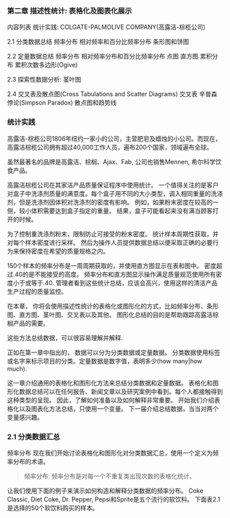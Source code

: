 ### 第二章 描述性统计: 表格化及图表化展示
  内容列表
  统计实践: COLGATE-PALMOLIVE COMPANY(高露洁-棕榄公司)
  
  2.1 分类数据总结
  频率分布
  相对频率和百分比频率分布
  条形图和饼图
  
  2.2 定量数据总结
  频率分布
  相对频率分布和百分比频率分布
  点图
  直方图
  累积分布
  累积次数多边形(Ogive)
  
  2.3 探索性数据分析: 茎叶图
  
  2.4 交叉表及散点图(Cross Tabulations and Scatter Diagrams)
  交叉表
  辛普森悖论(Simpson Paradox)
  散点图和趋势线
  
### 统计实践
  高露洁-棕榄公司1806年纽约一家小的公司，主营肥皂及蜡烛的小公司。而现在，高露洁棕榄公司拥有超过40,000工作人员，遍布200个国家，领域遍布全球。
  
  虽然最著名的品牌是高露洁、棕榈、Ajax、Fab, 公司也销售Mennen, 希尔科学饮食产品。
  
  高露洁棕榄公司在其家洁产品质量保证程序中使用统计。 一个值得关注的是客户对盒子中洗涤剂质量的满意度。每个盒子用不同的大小类型，调入相同重量的洗涤剂，但是洗涤剂因体积对洗涤剂的密度有影响。 例如，如果粉末密度在较高的一侧，较小体积需要达到盒子指定的重量。 结果，盒子可能看起来没有满当顾客打开的时候。
  
  为了控制重洗涤剂粉末，限制防止可接受的粉末密度。 统计样本周期性获取，并对每个样本密度进行采样。 然后为操作人员提供数据总结以便采取正确的必要行为来保持密度在希望的质量规格之内。
  
  150个样本的频率分布是一周周期获取的，并使用直方图显示在表和图中。 密度超过.40的是不能接受的高度。 频率分布和直方图显示操作满足质量规范使用所有密度小于或等于.40. 管理者看到这些统计总结，应该会高兴，使用这样的清洁产品生产过程的质量监控。
  
  在本章， 你将会使用描述性统计的表格化或图形化的方式，比如频率分布、条形图、直方图、茎叶图、交叉表以及其他。 图形化总结的目的是帮助跟踪高露洁棕榈产品的需要。
  
  这些方法总结数据，可以很容易理解并解释.
  
  正如在第一章中指出的， 数据可以分为分类数据或定量数据。 分类数据使用标签或名字来标示项目的分类。定量数据是数字值，表明多少(how many|how much).
  
  这一章介绍通用的表格化和图形化方法来总结分类数据和定量数据。 表格化和图形化数据总结可以在任何报告、新闻文章以及研究案例中看到。每个人都接触得到这种类型的呈现。 因此，了解如何准备以及如何解释非常重要。 开始我们介绍表格化以及图表化方法总结，只使用一个变量。 下一届介绍总结数据，当当对两个变量感兴趣。
  
### 2.1 分类数据汇总
  频率分布
  现在我们开始讨论表格化和图形化对分类数据汇总，使用一个定义为频率分布的术语。
  
> 频率分布: 频率分布是对每一个不重复类出现次数的表格化统计。

  让我们使用下面的例子来演示如何构造和解释分类数据的频率分布。 
  Coke Classic, Diet Coke, Dr. Pepper, Pepsi和Sprite是五个流行的软饮料。 下面表2.1是选择的50个软饮料购买的样本。

  
  
  
